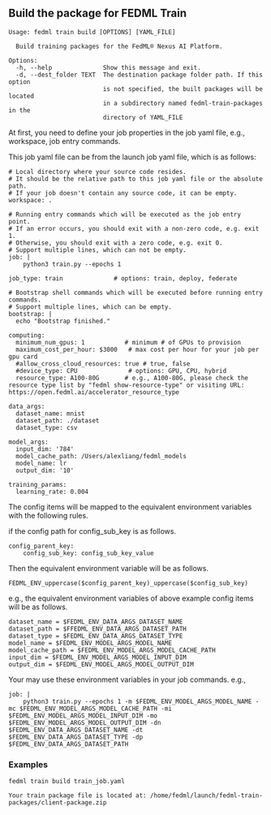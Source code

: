 
## Build the package for FEDML Train
```
Usage: fedml train build [OPTIONS] [YAML_FILE]

  Build training packages for the FedML® Nexus AI Platform.

Options:
  -h, --help              Show this message and exit.
  -d, --dest_folder TEXT  The destination package folder path. If this option
                          is not specified, the built packages will be located
                          in a subdirectory named fedml-train-packages in the
                          directory of YAML_FILE
```

At first, you need to define your job properties in the job yaml file, e.g., workspace, job entry commands.

This job yaml file can be from the launch job yaml file, which is as follows:

```
# Local directory where your source code resides.
# It should be the relative path to this job yaml file or the absolute path.
# If your job doesn't contain any source code, it can be empty.
workspace: .

# Running entry commands which will be executed as the job entry point.
# If an error occurs, you should exit with a non-zero code, e.g. exit 1.
# Otherwise, you should exit with a zero code, e.g. exit 0.
# Support multiple lines, which can not be empty.
job: |
    python3 train.py --epochs 1

job_type: train              # options: train, deploy, federate

# Bootstrap shell commands which will be executed before running entry commands.
# Support multiple lines, which can be empty.
bootstrap: |
  echo "Bootstrap finished."

computing:
  minimum_num_gpus: 1           # minimum # of GPUs to provision
  maximum_cost_per_hour: $3000   # max cost per hour for your job per gpu card
  #allow_cross_cloud_resources: true # true, false
  #device_type: CPU              # options: GPU, CPU, hybrid
  resource_type: A100-80G       # e.g., A100-80G, please check the resource type list by "fedml show-resource-type" or visiting URL: https://open.fedml.ai/accelerator_resource_type

data_args:
  dataset_name: mnist
  dataset_path: ./dataset
  dataset_type: csv

model_args:
  input_dim: '784'
  model_cache_path: /Users/alexliang/fedml_models
  model_name: lr
  output_dim: '10'

training_params:
  learning_rate: 0.004
```

The config items will be mapped to the equivalent environment variables with the following rules.

if the config path for config_sub_key is as follows.
```
config_parent_key:
    config_sub_key: config_sub_key_value
```

Then the equivalent environment variable will be as follows.

```
FEDML_ENV_uppercase($config_parent_key)_uppercase($config_sub_key)
```

e.g., the equivalent environment variables of above example config items will be as follows. 

```
dataset_name = $FEDML_ENV_DATA_ARGS_DATASET_NAME
dataset_path = $FFEDML_ENV_DATA_ARGS_DATASET_PATH
dataset_type = $FEDML_ENV_DATA_ARGS_DATASET_TYPE
model_name = $FEDML_ENV_MODEL_ARGS_MODEL_NAME
model_cache_path = $FEDML_ENV_MODEL_ARGS_MODEL_CACHE_PATH
input_dim = $FEDML_ENV_MODEL_ARGS_MODEL_INPUT_DIM
output_dim = $FEDML_ENV_MODEL_ARGS_MODEL_OUTPUT_DIM
```

Your may use these environment variables in your job commands. e.g.,
```
job: |
    python3 train.py --epochs 1 -m $FEDML_ENV_MODEL_ARGS_MODEL_NAME -mc $FEDML_ENV_MODEL_ARGS_MODEL_CACHE_PATH -mi $FEDML_ENV_MODEL_ARGS_MODEL_INPUT_DIM -mo $FEDML_ENV_MODEL_ARGS_MODEL_OUTPUT_DIM -dn $FEDML_ENV_DATA_ARGS_DATASET_NAME -dt $FEDML_ENV_DATA_ARGS_DATASET_TYPE -dp $FEDML_ENV_DATA_ARGS_DATASET_PATH
```

### Examples
```
fedml train build train_job.yaml

Your train package file is located at: /home/fedml/launch/fedml-train-packages/client-package.zip
```
